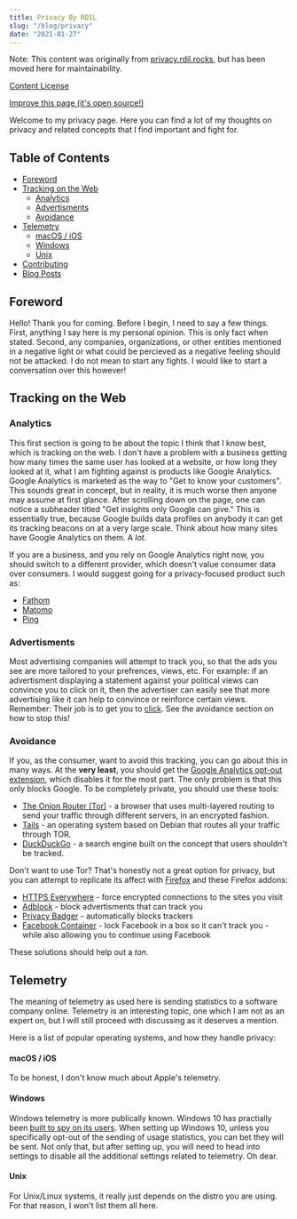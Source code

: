 ```yaml
---
title: Privacy By RDIL
slug: "/blog/privacy"
date: "2021-01-27"
---
```


Note: This content was originally from [privacy.rdil.rocks](https://github.com/rdilweb/privacy), but has been moved here for maintainability.

[Content License](https://github.com/rdilweb/rdil.rocks/blob/master/LICENSE.blog.md)

[Improve this page (it's open source!)](https://github.com/rdilweb/rdil.rocks/blob/master/root/src/blog/privacy.md)

Welcome to my privacy page. Here you can find a lot of my thoughts on privacy and related concepts that I find important and fight for.

## Table of Contents

-   [Foreword](#foreword)
-   [Tracking on the Web](#tracking-on-the-web)
    -   [Analytics](#analytics)
    -   [Advertisments](#advertisments)
    -   [Avoidance](#avoidance)
-   [Telemetry](#telemetry)
    -   [macOS / iOS](#macos--ios)
    -   [Windows](#windows)
    -   [Unix](#unix)
-   [Contributing](#contributing)
-   [Blog Posts](#blog-posts)

## Foreword

Hello! Thank you for coming.
Before I begin, I need to say a few things.
First, anything I say here is my personal opinion. This is only fact when stated.
Second, any companies, organizations, or other entities mentioned in a negative light or what could be percieved as a negative feeling should not be attacked.
I do not mean to start any fights.
I would like to start a conversation over this however!

## Tracking on the Web

### Analytics

This first section is going to be about the topic I think that I know best, which is tracking on the web.
I don't have a problem with a business getting how many times the same user has looked at a website, or how long they looked at it,
what I am fighting against is products like Google Analytics.
Google Analytics is marketed as the way to "Get to know your customers".
This sounds great in concept, but in reality, it is much worse then anyone may assume at first glance.
After scrolling down on the page, one can notice a subheader titled "Get insights only Google can give."
This is essentially true, because Google builds data profiles on anybody it can get its tracking beacons on
at a very large scale. Think about how many sites have Google Analytics on them. A _lot_.

If you are a business, and you rely on Google Analytics right now, you should switch to a different provider,
which doesn't value consumer data over consumers. I would suggest going for a privacy-focused product such as:

-   [Fathom](https://usefathom.com/)
-   [Matomo](https://matomo.org/)
-   [Ping](https://github.com/parkr/ping)

### Advertisments

Most advertising companies will attempt to track you, so that the ads you see are more tailored to your prefrences, views, etc.
For example: if an advertisment displaying a statement against your political views can convince you to click on it, then the advertiser can easily see that more advertising like it can help to convince or reinforce certain views.
Remember: Their job is to get you to <span style="cursor: pointer; text-decoration: underline" onClick="window.alert('Did you read what I just said, or did you just click this to see what it does?');">click</span>.
See the avoidance section on how to stop this!

### Avoidance

If you, as the consumer, want to avoid this tracking, you can go about this in many ways.
At the **very least**, you should get the [Google Analytics opt-out extension](https://tools.google.com/dlpage/gaoptout), which disables it for the most part.
The only problem is that this only blocks Google. To be completely private, you should use these tools:

-   [The Onion Router (Tor)](https://torproject.org/) - a browser that uses multi-layered routing to send your traffic through different servers, in an encrypted fashion.
-   [Tails](https://tails.boum.org/) - an operating system based on Debian that routes all your traffic through TOR.
-   [DuckDuckGo](https://duckduckgo.com/) - a search engine built on the concept that users shouldn't be tracked.

Don't want to use Tor? That's honestly not a great option for privacy, but you can attempt to replicate its affect with [Firefox](https://mozilla.org/firefox) and these Firefox addons:

-   [HTTPS Everywhere](https://addons.mozilla.org/en-US/firefox/addon/https-everywhere/) - force encrypted connections to the sites you visit
-   [Adblock](https://addons.mozilla.org/en-US/firefox/addon/adblock-plus/) - block advertisments that can track you
-   [Privacy Badger](https://addons.mozilla.org/en-US/firefox/addon/privacy-badger17/) - automatically blocks trackers
-   [Facebook Container](https://addons.mozilla.org/en-US/firefox/addon/facebook-container/) - lock Facebook in a box so it can't track you - while also allowing you to continue using Facebook

These solutions should help out a _ton_.

## Telemetry

The meaning of telemetry as used here is sending statistics to a software company online.
Telemetry is an interesting topic, one which I am not as an expert on, but I will still proceed with discussing as it deserves a mention.

Here is a list of popular operating systems, and how they handle privacy:

#### macOS / iOS

To be honest, I don't know much about Apple's telemetry.

#### Windows

Windows telemetry is more publically known. Windows 10 has practially been [built to spy on its users](https://www.forbes.com/sites/gordonkelly/2015/11/02/microsoft-confirms-unstoppable-windows-10-tracking/).
When setting up Windows 10, unless you specifically opt-out of the sending of usage statistics, you can bet they will be sent.
Not only that, but after setting up, you will need to head into settings to disable all the additional settings related to telemetry.
Oh dear.

#### Unix

For Unix/Linux systems, it really just depends on the distro you are using. For that reason, I won't list them all here.
